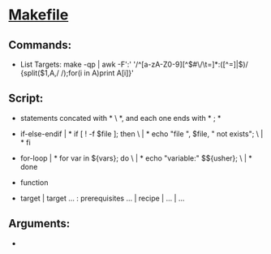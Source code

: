 [ Makefile ](https://www.gnu.org/software/make/manual/make.html)
======

## Commands:
- List Targets:   make -qp | awk -F':' '/^[a-zA-Z0-9][^$#\/\t=]*:([^=]|$)/ {split($1,A,/ /);for(i in A)print A[i]}'

## Script:
 - statements concated with * \ *,  and each one ends with * ; *
 - if-else-endif
| * if [ ! -f $file ]; then \ 
| *   echo "file ", $file, " not exists"; \ 
| * fi   
 - for-loop
| * for var in ${vars}; do \ 
| *   echo "variable:" $${usher}; \ 
| * done
 
 - function
 
 - target
|  target … : prerequisites …
|        recipe
|        …
|        …

## Arguments:
 - 
